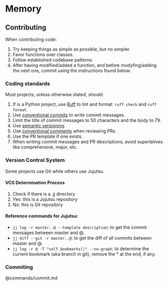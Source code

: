 # Memory

## Contributing
When contributing code:

1. Try keeping things as simple as possible, but no simpler.
2. Favor functions over classes.
3. Follow established codebase patterns.
4. After having modified/added a function, and before modyfing/adding the next
   one, commit using the instructions found below.

### Coding standards
Most projects, unless otherwise stated, should:

1. If is a Python project, use [Ruff](https://docs.astral.sh/ruff/) to lint and format: `ruff check` and `ruff format`.
3. Use [conventional commits](https://www.conventionalcommits.org/en/v1.0.0/) to write commit messages.
4. Limit the title of commit messages to 50 characters and the body to 79.
5. Use [semantic versioning](https://semver.org/).
6. Use [conventional comments](https://conventionalcomments.org) when reviewing PRs.
7. Use the PR template if one exists.
8. When writing commit messages and PR descriptions, avoid superlatives like
   comprehensive, major, etc.

### Version Control System
Some projects use Git while others use Jujutsu. 

#### VCS Determination Process
1. Check if there is a .jj directory
  1. Yes: this is a Jujutsu repository
  2. No: this is Git repository

#### Reference commands for Jujutsu:

- `jj log -r master..@ --template description`: to get the commit messages
  between master and @.
- `jj diff --git -r master..@`: to get the diff of all commits between master
  and @.
- `jj log -r @ -T "self.bookmarks()" --no-graph`: to determine the current
  bookmark (aka branch in git), remove the * at the end, if any.

### Commiting
@commands/commit.md

<!-- vim: set filetype=markdown: -->
